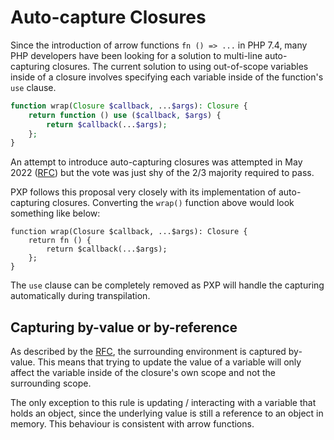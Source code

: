 # Auto-capture Closures

Since the introduction of arrow functions `fn () => ...` in PHP 7.4, many PHP developers have been looking for a solution to multi-line auto-capturing closures. The current solution to using out-of-scope variables inside of a closure involves specifying each variable inside of the function's `use` clause.

```php
function wrap(Closure $callback, ...$args): Closure {
    return function () use ($callback, $args) {
        return $callback(...$args);
    };
}
```

An attempt to introduce auto-capturing closures was attempted in May 2022 ([RFC](https://wiki.php.net/rfc/auto-capture-closure)) but the vote was just shy of the 2/3 majority required to pass.

PXP follows this proposal very closely with its implementation of auto-capturing closures. Converting the `wrap()` function above would look something like below:

```pxp
function wrap(Closure $callback, ...$args): Closure {
    return fn () {
        return $callback(...$args);
    };
}
```

The `use` clause can be completely removed as PXP will handle the capturing automatically during transpilation.

## Capturing by-value or by-reference

As described by the [RFC](https://wiki.php.net/rfc/auto-capture-closure), the surrounding environment is captured by-value. This means that trying to update the value of a variable will only affect the variable inside of the closure's own scope and not the surrounding scope.

The only exception to this rule is updating / interacting with a variable that holds an object, since the underlying value is still a reference to an object in memory. This behaviour is consistent with arrow functions.
